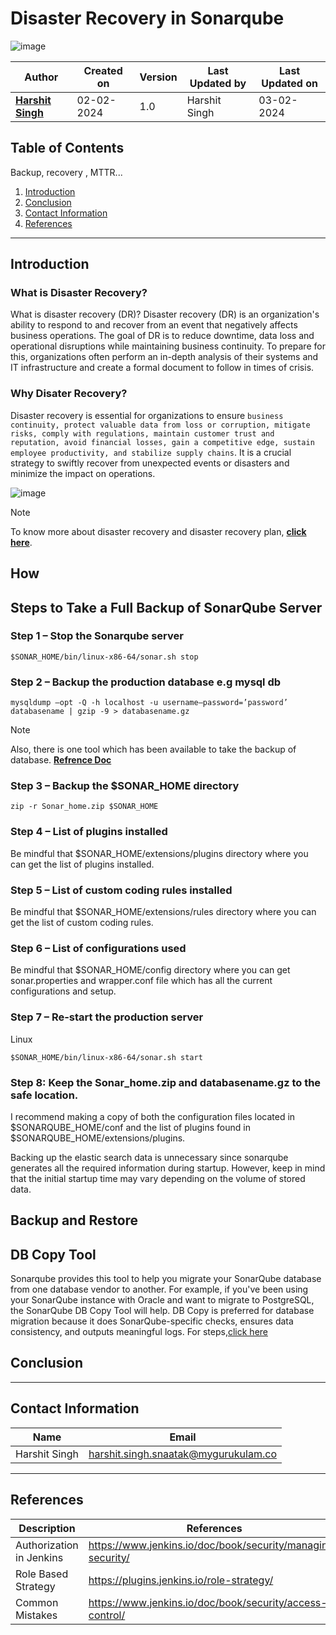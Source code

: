 # Disaster Recovery in Sonarqube
![image](https://github.com/avengers-p7/Documentation/assets/156056444/c0cf39b5-29d9-4af2-9752-c40fe09c8c5f)

| Author                                                           | Created on  | Version    | Last Updated by | Last Updated on |
| ---------------------------------------------------------------- | ----------- | ---------- | --------------- | --------------- |
| **[Harshit Singh](https://github.com/Panu-S-Harshit-Ninja-07)**  | 02-02-2024  | 1.0        | Harshit Singh   | 03-02-2024      |


## Table  of Contents
Backup, recovery , MTTR...
1. [Introduction](#Introduction)
2. [Conclusion](#Conclusion)
3. [Contact Information](#Contact-Information)
4. [References](#References)
***

## Introduction 

### What is Disaster Recovery?
What is disaster recovery (DR)?
Disaster recovery (DR) is an organization's ability to respond to and recover from an event that negatively affects business operations. The goal of DR is to reduce downtime, data loss and operational disruptions while maintaining business continuity. To prepare for this, organizations often perform an in-depth analysis of their systems and IT infrastructure and create a formal document to follow in times of crisis. 

### Why Disater Recovery?
Disaster recovery is essential for organizations to ensure `business continuity, protect valuable data from loss or corruption, mitigate risks, comply with regulations, maintain customer trust and reputation, avoid financial losses, gain a competitive edge, sustain employee productivity, and stabilize supply chains`. It is a crucial strategy to swiftly recover from unexpected events or disasters and minimize the impact on operations.

![image](https://github.com/avengers-p7/Documentation/assets/156056444/67e8720b-e9e6-43c2-aa13-193300927e5a)
> [!NOTE]
> To know more about disaster recovery and  disaster recovery plan, [**click here**](https://www.techtarget.com/searchdisasterrecovery/definition/disaster-recovery).

## How


## Steps to Take a Full Backup of SonarQube Server

### Step 1 – Stop the Sonarqube server
```shell
$SONAR_HOME/bin/linux-x86-64/sonar.sh stop
```

### Step 2 – Backup the production database e.g mysql db
```shell
mysqldump –opt -Q -h localhost -u username–password=’password’ databasename | gzip -9 > databasename.gz
```
> [!NOTE]
> Also, there is one tool which has been available to take the backup of database.
> [**Refrence Doc**](https://docs.sonarqube.org/display/SONAR/Sonar+DB+Copy+Tool)

### Step 3 – Backup the $SONAR_HOME directory
```shell
zip -r Sonar_home.zip $SONAR_HOME
```
### Step 4 – List of plugins installed
Be mindful that $SONAR_HOME/extensions/plugins directory where you can get the list of plugins installed.
### Step 5 – List of custom coding rules installed
Be mindful that $SONAR_HOME/extensions/rules directory where you can get the list of custom coding rules.
### Step 6 – List of configurations used
Be mindful that $SONAR_HOME/config directory where you can get sonar.properties and wrapper.conf file which has all the current configurations and setup.
### Step 7 – Re-start the production server
Linux
```shell
$SONAR_HOME/bin/linux-x86-64/sonar.sh start
```
### Step 8: Keep the Sonar_home.zip and databasename.gz to the safe location.

I recommend making a copy of both the configuration files located in $SONARQUBE_HOME/conf and the list of plugins found in $SONARQUBE_HOME/extensions/plugins.

Backing up the elastic search data is unnecessary since sonarqube generates all the required information during startup. However, keep in mind that the initial startup time may vary depending on the volume of stored data.

## Backup and Restore

## DB Copy Tool
Sonarqube provides this tool to help you migrate your SonarQube database from one database vendor to another. For example, if you've been using your SonarQube instance with Oracle and want to migrate to PostgreSQL, the SonarQube DB Copy Tool will help. DB Copy is preferred for database migration because it does SonarQube-specific checks, ensures data consistency, and outputs meaningful logs.
For steps,[click here](https://docs.sonarsource.com/sonarqube/latest/instance-administration/sonarqube-db-copy-tool/)

## Conclusion
***

## Contact Information

|     Name         | Email  |
| -----------------| ------------------------------------ |
| Harshit Singh    | harshit.singh.snaatak@mygurukulam.co |
***

## References

| Description                  | References  
| ------------------------ | ------------------------------------------------------------------- |
| Authorization in Jenkins | https://www.jenkins.io/doc/book/security/managing-security/ |
| Role Based Strategy      | https://plugins.jenkins.io/role-strategy/ |
| Common Mistakes | https://www.jenkins.io/doc/book/security/access-control/ |
